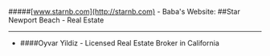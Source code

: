 #####[www.starnb.com](http://starnb.com) - Baba's Website:
##Star Newport Beach - Real Estate
________________________
- ####Oyvar Yildiz - Licensed Real Estate Broker in California
